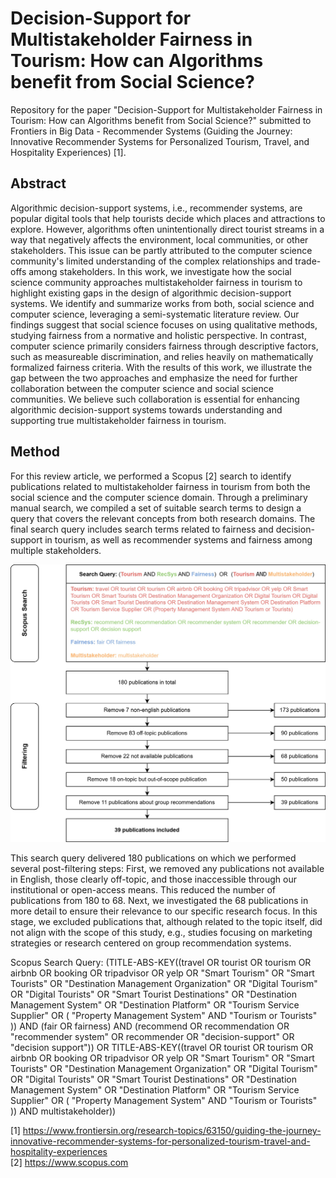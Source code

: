 # Decision-Support for Multistakeholder Fairness in Tourism: How can Algorithms benefit from Social Science?
Repository for the paper "Decision-Support for Multistakeholder Fairness in Tourism: How can Algorithms benefit from Social Science?" submitted to  Frontiers in Big Data - Recommender Systems (Guiding the Journey: Innovative Recommender Systems for Personalized Tourism, Travel, and Hospitality Experiences) [1].

## Abstract
Algorithmic decision-support systems, i.e., recommender systems, are popular digital tools that help tourists decide which places and attractions to explore. However, algorithms often unintentionally direct tourist streams in a way that negatively affects the environment, local communities, or other stakeholders. This issue can be partly attributed to the computer science community's limited understanding of the complex relationships and trade-offs among stakeholders. 
In this work, we investigate how the social science community approaches multistakeholder fairness in tourism to highlight existing gaps in the design of algorithmic decision-support systems. We identify and summarize works from both, social science and computer science, leveraging a semi-systematic literature review. Our findings suggest that social science focuses on using qualitative methods, studying fairness from a normative and holistic perspective. In contrast, computer science primarily considers fairness through descriptive factors, such as measureable discrimination, and relies heavily on mathematically formalized fairness criteria. With the results of this work, we illustrate the gap between the two approaches and emphasize the need for further collaboration between the computer science and social science communities. We believe such collaboration is essential for enhancing algorithmic decision-support systems towards understanding and supporting true multistakeholder fairness in tourism.

## Method
For this review article, we performed a Scopus [2] search to identify publications related to multistakeholder fairness in tourism from both the social science and the computer science domain. Through a preliminary manual search, we compiled a set of suitable search terms to design a query that covers the relevant concepts from both research domains. The final search query includes search terms related to fairness and decision-support in tourism, as well as recommender systems and fairness among multiple stakeholders.

![alt text](https://github.com/pmuellner/FairRecSys/blob/main/method.jpg "Methodology of Literature Review")

This search query delivered 180 publications on which we performed several post-filtering steps: First, we removed any publications not available in English, those clearly off-topic, and those inaccessible through our institutional or open-access means. This reduced the number of publications from 180 to 68. Next, we investigated the 68 publications in more detail to ensure their relevance to our specific research focus. In this stage, we excluded publications that, although related to the topic itself, did not align with the scope of this study, e.g., studies focusing on marketing strategies or research centered on group recommendation systems.

Scopus Search Query: (TITLE-ABS-KEY((travel OR tourist OR tourism OR airbnb OR booking OR tripadvisor OR yelp OR "Smart Tourism" OR "Smart Tourists" OR "Destination Management Organization" OR "Digital Tourism" OR "Digital Tourists" OR "Smart Tourist Destinations" OR "Destination Management System" OR "Destination Platform" OR "Tourism Service Supplier" OR ( "Property Management System" AND "Tourism or Tourists" )) AND (fair OR fairness) AND (recommend OR recommendation OR "recommender system" OR recommender OR "decision-support" OR "decision support")) OR TITLE-ABS-KEY((travel OR tourist OR tourism OR airbnb OR booking OR tripadvisor OR yelp OR "Smart Tourism" OR "Smart Tourists" OR "Destination Management Organization" OR "Digital Tourism" OR "Digital Tourists" OR "Smart Tourist Destinations" OR "Destination Management System" OR "Destination Platform" OR "Tourism Service Supplier" OR ( "Property Management System" AND "Tourism or Tourists" )) AND multistakeholder))

[1] https://www.frontiersin.org/research-topics/63150/guiding-the-journey-innovative-recommender-systems-for-personalized-tourism-travel-and-hospitality-experiences <br>
[2] https://www.scopus.com

